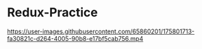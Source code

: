 ﻿# Redux-Practice

https://user-images.githubusercontent.com/65860201/175801713-fa30821c-d264-4005-90b8-e17bf5cab756.mp4


